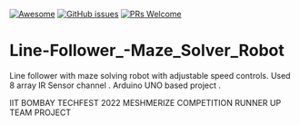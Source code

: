 [![Awesome](https://awesome.re/badge.svg)](https://awesome.re)
[![GitHub issues](https://img.shields.io/github/issues/coderjojo/creative-profile-readme)](https://github.com/coderjojo/creative-profile-readme/issues) [![PRs Welcome](https://img.shields.io/badge/PRs-welcome-brightgreen.svg?style=flat-square)](https://github.com/coderjojo/creative-profile-readme/pulls)

# Line-Follower_-Maze_Solver_Robot
Line follower with maze solving robot with adjustable speed controls. Used 8 array IR Sensor channel . Arduino UNO based project . 

IIT BOMBAY TECHFEST 2022 MESHMERIZE COMPETITION RUNNER UP TEAM PROJECT
